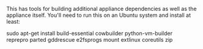 This has tools for building additional appliance dependencies as well
as the appliance itself.  You'll need to run this on an Ubuntu system
and install at least:

  sudo apt-get install build-essential cowbuilder python-vm-builder \
      reprepro parted gddrescue e2fsprogs mount extlinux coreutils zip 
